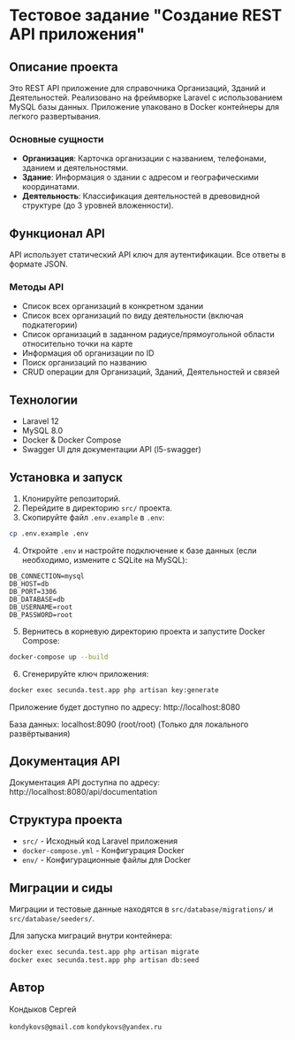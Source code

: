 # Тестовое задание "Создание REST API приложения"

## Описание проекта

Это REST API приложение для справочника Организаций, Зданий и Деятельностей. Реализовано на фреймворке Laravel с использованием MySQL базы данных. Приложение упаковано в Docker контейнеры для легкого развертывания.

### Основные сущности

- **Организация**: Карточка организации с названием, телефонами, зданием и деятельностями.
- **Здание**: Информация о здании с адресом и географическими координатами.
- **Деятельность**: Классификация деятельностей в древовидной структуре (до 3 уровней вложенности).

## Функционал API

API использует статический API ключ для аутентификации. Все ответы в формате JSON.

### Методы API

- Список всех организаций в конкретном здании
- Список всех организаций по виду деятельности (включая подкатегории)
- Список организаций в заданном радиусе/прямоугольной области относительно точки на карте
- Информация об организации по ID
- Поиск организаций по названию
- CRUD операции для Организаций, Зданий, Деятельностей и связей

## Технологии

- Laravel 12
- MySQL 8.0
- Docker & Docker Compose
- Swagger UI для документации API (l5-swagger)

## Установка и запуск

1. Клонируйте репозиторий.
2. Перейдите в директорию `src/` проекта.
3. Скопируйте файл `.env.example` в `.env`:

```bash
cp .env.example .env
```

4. Откройте `.env` и настройте подключение к базе данных (если необходимо, измените с SQLite на MySQL):

```env
DB_CONNECTION=mysql
DB_HOST=db
DB_PORT=3306
DB_DATABASE=db
DB_USERNAME=root
DB_PASSWORD=root
```

5. Вернитесь в корневую директорию проекта и запустите Docker Compose:

```bash
docker-compose up --build
```

6. Сгенерируйте ключ приложения:

```bash
docker exec secunda.test.app php artisan key:generate
```
Приложение будет доступно по адресу: http://localhost:8080

База данных: localhost:8090 (root/root) (Только для локального развёртывания)

## Документация API

Документация API доступна по адресу: http://localhost:8080/api/documentation

## Структура проекта

- `src/` - Исходный код Laravel приложения
- `docker-compose.yml` - Конфигурация Docker
- `env/` - Конфигурационные файлы для Docker

## Миграции и сиды

Миграции и тестовые данные находятся в `src/database/migrations/` и `src/database/seeders/`.

Для запуска миграций внутри контейнера:

```bash
docker exec secunda.test.app php artisan migrate
docker exec secunda.test.app php artisan db:seed
```

## Автор

Кондыков Сергей

`kondykovs@gmail.com`
`kondykovs@yandex.ru`
